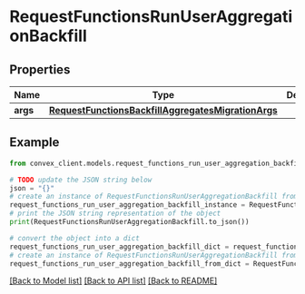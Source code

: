 # RequestFunctionsRunUserAggregationBackfill


## Properties

Name | Type | Description | Notes
------------ | ------------- | ------------- | -------------
**args** | [**RequestFunctionsBackfillAggregatesMigrationArgs**](RequestFunctionsBackfillAggregatesMigrationArgs.md) |  | 

## Example

```python
from convex_client.models.request_functions_run_user_aggregation_backfill import RequestFunctionsRunUserAggregationBackfill

# TODO update the JSON string below
json = "{}"
# create an instance of RequestFunctionsRunUserAggregationBackfill from a JSON string
request_functions_run_user_aggregation_backfill_instance = RequestFunctionsRunUserAggregationBackfill.from_json(json)
# print the JSON string representation of the object
print(RequestFunctionsRunUserAggregationBackfill.to_json())

# convert the object into a dict
request_functions_run_user_aggregation_backfill_dict = request_functions_run_user_aggregation_backfill_instance.to_dict()
# create an instance of RequestFunctionsRunUserAggregationBackfill from a dict
request_functions_run_user_aggregation_backfill_from_dict = RequestFunctionsRunUserAggregationBackfill.from_dict(request_functions_run_user_aggregation_backfill_dict)
```
[[Back to Model list]](../README.md#documentation-for-models) [[Back to API list]](../README.md#documentation-for-api-endpoints) [[Back to README]](../README.md)


